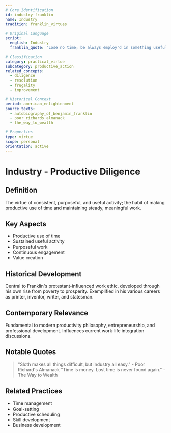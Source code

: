 ```yaml
---
# Core Identification
id: industry-franklin
name: Industry
tradition: franklin_virtues

# Original Language
script:
  english: Industry
  franklin_quote: "Lose no time; be always employ'd in something useful"

# Classification
category: practical_virtue
subcategory: productive_action
related_concepts:
  - diligence
  - resolution
  - frugality
  - improvement

# Historical Context
period: american_enlightenment
source_texts:
  - autobiography_of_benjamin_franklin
  - poor_richards_almanack
  - the_way_to_wealth

# Properties
type: virtue
scope: personal
orientation: active
---
```


# Industry - Productive Diligence

## Definition
The virtue of consistent, purposeful, and useful activity; the habit of making productive use of time and maintaining steady, meaningful work.

## Key Aspects
- Productive use of time
- Sustained useful activity
- Purposeful work
- Continuous engagement
- Value creation

## Historical Development
Central to Franklin's protestant-influenced work ethic, developed through his own rise from poverty to prosperity. Exemplified in his various careers as printer, inventor, writer, and statesman.

## Contemporary Relevance
Fundamental to modern productivity philosophy, entrepreneurship, and professional development. Influences current work-life integration discussions.

## Notable Quotes
> "Sloth makes all things difficult, but industry all easy." - Poor Richard's Almanack
> "Time is money. Lost time is never found again." - The Way to Wealth

## Related Practices
- Time management
- Goal-setting
- Productive scheduling
- Skill development
- Business development